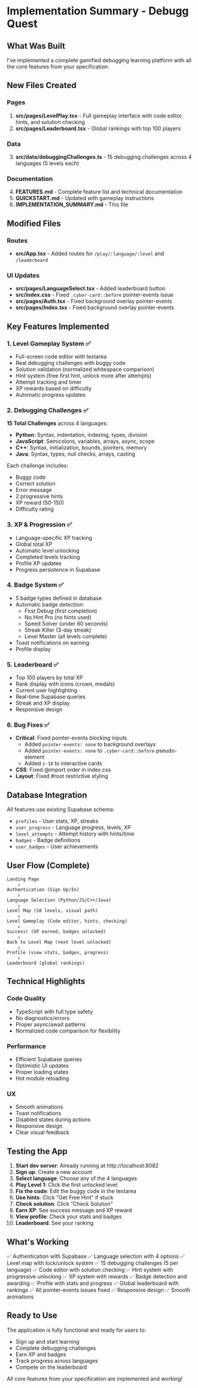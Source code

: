 # Implementation Summary - Debugg Quest

## What Was Built

I've implemented a complete gamified debugging learning platform with all the core features from your specification.

## New Files Created

### Pages
1. **src/pages/LevelPlay.tsx** - Full gameplay interface with code editor, hints, and solution checking
2. **src/pages/Leaderboard.tsx** - Global rankings with top 100 players

### Data
3. **src/data/debuggingChallenges.ts** - 15 debugging challenges across 4 languages (5 levels each)

### Documentation
4. **FEATURES.md** - Complete feature list and technical documentation
5. **QUICKSTART.md** - Updated with gameplay instructions
6. **IMPLEMENTATION_SUMMARY.md** - This file

## Modified Files

### Routes
- **src/App.tsx** - Added routes for `/play/:language/:level` and `/leaderboard`

### UI Updates
- **src/pages/LanguageSelect.tsx** - Added leaderboard button
- **src/index.css** - Fixed `.cyber-card::before` pointer-events issue
- **src/pages/Auth.tsx** - Fixed background overlay pointer-events
- **src/pages/Index.tsx** - Fixed background overlay pointer-events

## Key Features Implemented

### 1. Level Gameplay System ✅
- Full-screen code editor with textarea
- Real debugging challenges with buggy code
- Solution validation (normalized whitespace comparison)
- Hint system (free first hint, unlock more after attempts)
- Attempt tracking and timer
- XP rewards based on difficulty
- Automatic progress updates

### 2. Debugging Challenges ✅
**15 Total Challenges** across 4 languages:
- **Python**: Syntax, indentation, indexing, types, division
- **JavaScript**: Semicolons, variables, arrays, async, scope
- **C++**: Syntax, initialization, bounds, pointers, memory
- **Java**: Syntax, types, null checks, arrays, casting

Each challenge includes:
- Buggy code
- Correct solution
- Error message
- 2 progressive hints
- XP reward (50-150)
- Difficulty rating

### 3. XP & Progression ✅
- Language-specific XP tracking
- Global total XP
- Automatic level unlocking
- Completed levels tracking
- Profile XP updates
- Progress persistence in Supabase

### 4. Badge System ✅
- 5 badge types defined in database
- Automatic badge detection:
  - First Debug (first completion)
  - No Hint Pro (no hints used)
  - Speed Solver (under 60 seconds)
  - Streak Killer (3-day streak)
  - Level Master (all levels complete)
- Toast notifications on earning
- Profile display

### 5. Leaderboard ✅
- Top 100 players by total XP
- Rank display with icons (crown, medals)
- Current user highlighting
- Real-time Supabase queries
- Streak and XP display
- Responsive design

### 6. Bug Fixes ✅
- **Critical**: Fixed pointer-events blocking inputs
  - Added `pointer-events: none` to background overlays
  - Added `pointer-events: none` to `.cyber-card::before` pseudo-element
  - Added `z-10` to interactive cards
- **CSS**: Fixed @import order in index.css
- **Layout**: Fixed #root restrictive styling

## Database Integration

All features use existing Supabase schema:
- `profiles` - User stats, XP, streaks
- `user_progress` - Language progress, levels, XP
- `level_attempts` - Attempt history with hints/time
- `badges` - Badge definitions
- `user_badges` - User achievements

## User Flow (Complete)

```
Landing Page
    ↓
Authentication (Sign Up/In)
    ↓
Language Selection (Python/JS/C++/Java)
    ↓
Level Map (10 levels, visual path)
    ↓
Level Gameplay (Code editor, hints, checking)
    ↓
Success! (XP earned, badges unlocked)
    ↓
Back to Level Map (next level unlocked)
    ↓
Profile (view stats, badges, progress)
    ↓
Leaderboard (global rankings)
```

## Technical Highlights

### Code Quality
- TypeScript with full type safety
- No diagnostics/errors
- Proper async/await patterns
- Normalized code comparison for flexibility

### Performance
- Efficient Supabase queries
- Optimistic UI updates
- Proper loading states
- Hot module reloading

### UX
- Smooth animations
- Toast notifications
- Disabled states during actions
- Responsive design
- Clear visual feedback

## Testing the App

1. **Start dev server**: Already running at http://localhost:8082
2. **Sign up**: Create a new account
3. **Select language**: Choose any of the 4 languages
4. **Play Level 1**: Click the first unlocked level
5. **Fix the code**: Edit the buggy code in the textarea
6. **Use hints**: Click "Get Free Hint" if stuck
7. **Check solution**: Click "Check Solution"
8. **Earn XP**: See success message and XP reward
9. **View profile**: Check your stats and badges
10. **Leaderboard**: See your ranking

## What's Working

✅ Authentication with Supabase
✅ Language selection with 4 options
✅ Level map with lock/unlock system
✅ 15 debugging challenges (5 per language)
✅ Code editor with solution checking
✅ Hint system with progressive unlocking
✅ XP system with rewards
✅ Badge detection and awarding
✅ Profile with stats and progress
✅ Global leaderboard with rankings
✅ All pointer-events issues fixed
✅ Responsive design
✅ Smooth animations

## Ready to Use

The application is fully functional and ready for users to:
- Sign up and start learning
- Complete debugging challenges
- Earn XP and badges
- Track progress across languages
- Compete on the leaderboard

All core features from your specification are implemented and working!
